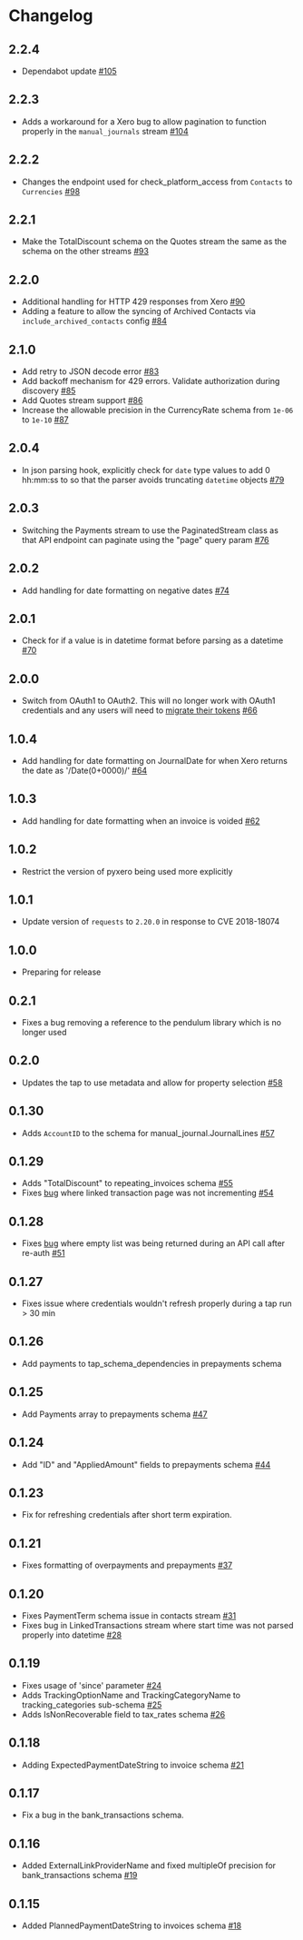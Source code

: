 # Changelog

## 2.2.4
  * Dependabot update [#105](https://github.com/singer-io/tap-xero/pull/105)

## 2.2.3
  * Adds a workaround for a Xero bug to allow pagination to function properly in the `manual_journals` stream [#104](https://github.com/singer-io/tap-xero/pull/104)

## 2.2.2
  * Changes the endpoint used for check_platform_access from `Contacts` to `Currencies` [#98](https://github.com/singer-io/tap-xero/pull/98)

## 2.2.1
  * Make the TotalDiscount schema on the Quotes stream the same as the schema on the other streams [#93](https://github.com/singer-io/tap-xero/pull/93)

## 2.2.0
  * Additional handling for HTTP 429 responses from Xero [#90](https://github.com/singer-io/tap-xero/pull/90)
  * Adding a feature to allow the syncing of Archived Contacts via `include_archived_contacts` config [#84](https://github.com/singer-io/tap-xero/pull/84)

## 2.1.0
  * Add retry to JSON decode error [#83](https://github.com/singer-io/tap-xero/pull/83)
  * Add backoff mechanism for 429 errors. Validate authorization during discovery [#85](https://github.com/singer-io/tap-xero/pull/85)
  * Add Quotes stream support [#86](https://github.com/singer-io/tap-xero/pull/86)
  * Increase the allowable precision in the CurrencyRate schema from `1e-06` to `1e-10` [#87](https://github.com/singer-io/tap-xero/pull/87)

## 2.0.4
  * In json parsing hook, explicitly check for `date` type values to add 0 hh:mm:ss to so that the parser avoids truncating `datetime` objects [#79](https://github.com/singer-io/tap-xero/pull/79)

## 2.0.3
  * Switching the Payments stream to use the PaginatedStream class as that API endpoint can paginate using the "page" query param [#76](https://github.com/singer-io/tap-xero/pull/76)

## 2.0.2
  * Add handling for date formatting on negative dates [#74](https://github.com/singer-io/tap-xero/pull/74)

## 2.0.1
  * Check for if a value is in datetime format before parsing as a datetime [#70](https://github.com/singer-io/tap-xero/pull/70)

## 2.0.0
  * Switch from OAuth1 to OAuth2. This will no longer work with OAuth1 credentials and any users will need to [migrate their tokens](https://developer.xero.com/documentation/oauth2/migrate) [#66](https://github.com/singer-io/tap-xero/pull/66)

## 1.0.4
  * Add handling for date formatting on JournalDate for when Xero returns the date as '/Date(0+0000)/' [#64](https://github.com/singer-io/tap-xero/pull/64)

## 1.0.3
  * Add handling for date formatting when an invoice is voided [#62](https://github.com/singer-io/tap-xero/pull/62)

## 1.0.2
  * Restrict the version of pyxero being used more explicitly

## 1.0.1
  * Update version of `requests` to `2.20.0` in response to CVE 2018-18074

## 1.0.0
  * Preparing for release

## 0.2.1
  * Fixes a bug removing a reference to the pendulum library which is no longer used

## 0.2.0
  * Updates the tap to use metadata and allow for property selection [#58](https://github.com/singer-io/tap-xero/pull/58)

## 0.1.30
  * Adds `AccountID` to the schema for manual_journal.JournalLines [#57](https://github.com/singer-io/tap-xero/pull/57)

## 0.1.29
  * Adds "TotalDiscount" to repeating_invoices schema [#55](https://github.com/singer-io/tap-xero/pull/55)
  * Fixes [bug](https://github.com/singer-io/tap-xero/issues/53) where linked transaction page was not incrementing [#54](https://github.com/singer-io/tap-xero/pull/54)

## 0.1.28
  * Fixes [bug](https://github.com/singer-io/tap-xero/issues/50) where empty list was being returned during an API call after re-auth [#51](https://github.com/singer-io/tap-xero/pull/51)

## 0.1.27
  * Fixes issue where credentials wouldn't refresh properly during a tap run > 30 min

## 0.1.26
  * Add payments to tap_schema_dependencies in prepayments schema

## 0.1.25
  * Add Payments array to prepayments schema [#47](https://github.com/singer-io/tap-xero/pull/47)

## 0.1.24
  * Add "ID" and "AppliedAmount" fields to prepayments schema [#44](https://github.com/singer-io/tap-xero/pull/44/files)

## 0.1.23
  * Fix for refreshing credentials after short term expiration.

## 0.1.21
  * Fixes formatting of overpayments and prepayments [#37](https://github.com/singer-io/tap-xero/pull/37)

## 0.1.20
  * Fixes PaymentTerm schema issue in contacts stream [#31](https://github.com/singer-io/tap-xero/pull/31)
  * Fixes bug in LinkedTransactions stream where start time was not parsed properly into datetime [#28](https://github.com/singer-io/tap-xero/pull/28)

## 0.1.19
  * Fixes usage of 'since' parameter [#24](https://github.com/singer-io/tap-xero/pull/24)
  * Adds TrackingOptionName and TrackingCategoryName to tracking_categories sub-schema [#25](https://github.com/singer-io/tap-xero/pull/25)
  * Adds IsNonRecoverable field to tax_rates schema [#26](https://github.com/singer-io/tap-xero/pull/26)

## 0.1.18
  * Adding ExpectedPaymentDateString to invoice schema [#21](https://github.com/singer-io/tap-xero/pull/21)

## 0.1.17
  * Fix a bug in the bank_transactions schema.

## 0.1.16
  * Added ExternalLinkProviderName and fixed multipleOf precision for bank_transactions schema [#19](https://github.com/singer-io/tap-xero/pull/19)

## 0.1.15
  * Added PlannedPaymentDateString to invoices schema [#18](https://github.com/singer-io/tap-xero/pull/18)
